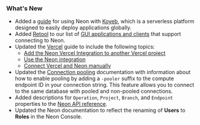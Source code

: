 ### What's New

- Added a [guide](/docs/guides/koyeb) for using Neon with [Koyeb](https://www.koyeb.com/), which is a serverless platform designed to easily deploy applications globally.
- Added [Retool](https://retool.com/) to our list of [GUI applications and clients](../docs/connect/connect-postgres-gui#tested-gui-applications-and-ides) that support connecting to Neon.
- Updated the [Vercel](/docs/guides/vercel) guide to include the following topics:
  - [Add the Neon Vercel Integration to another Vercel project](../docs/guides/vercel#add-the-integration-to-another-vercel-project)
  - [Use the Neon integration](/docs/guides/vercel#use-the-neon-vercel-integration)
  - [Connect Vercel and Neon manually](/docs/guides/vercel-manual)
- Updated the [Connection pooling](/docs/connect/connection-pooling#enable-connection-pooling) documentation with information about how to enable pooling by adding a `-pooler` suffix to the compute endpoint ID in your connection string. This feature allows you to connect to the same database with pooled and non-pooled connections.
- Added descriptions for `Operation`, `Project`, `Branch`, and `Endpoint` properties to the [Neon API reference](https://api-docs.neon.tech/reference/getting-started-with-neon-api).
- Updated the Neon documentation to reflect the renaming of **Users** to **Roles** in the Neon Console.
